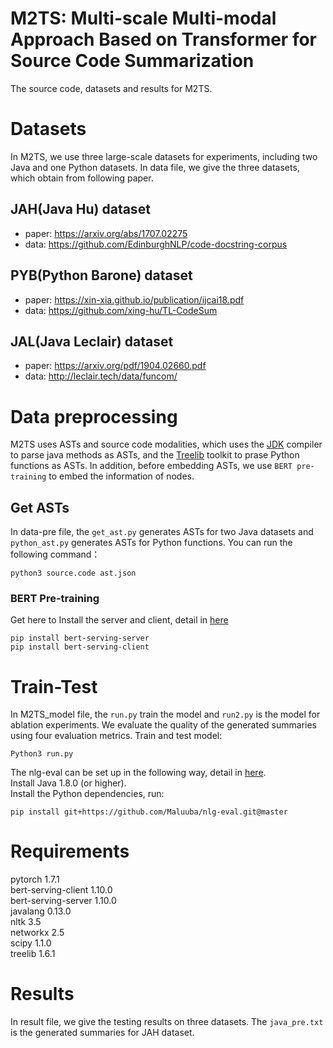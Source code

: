 # M2TS: Multi-scale Multi-modal Approach Based on Transformer for Source Code Summarization
The source code, datasets and results for M2TS.
# Datasets
In M2TS, we use three large-scale datasets for experiments, including two Java and one Python datasets. In data file, we give the three datasets, which obtain from following paper.
## JAH(Java Hu) dataset
* paper: https://arxiv.org/abs/1707.02275
* data: https://github.com/EdinburghNLP/code-docstring-corpus
## PYB(Python Barone) dataset
* paper: https://xin-xia.github.io/publication/ijcai18.pdf
* data: https://github.com/xing-hu/TL-CodeSum
## JAL(Java Leclair) dataset
* paper: https://arxiv.org/pdf/1904.02660.pdf
* data: http://leclair.tech/data/funcom/
# Data preprocessing
M2TS uses ASTs and source code modalities, which uses the [JDK](http://www.eclipse.org/jdt/) compiler to parse java methods as ASTs, and the [Treelib](https://treelib.readthedocs.io/en/latest/) toolkit to prase Python functions as ASTs. In addition, before embedding ASTs, we use `BERT pre-training` to embed the information of nodes. 
## Get ASTs
In data-pre file, the `get_ast.py` generates ASTs for two Java datasets and `python_ast.py` generates ASTs for Python functions. You can run the following command：
```
python3 source.code ast.json
```
### BERT Pre-training
Get here to Install the server and client, detail in [here](https://github.com/hanxiao/bert-as-service)  
```
pip install bert-serving-server  
pip install bert-serving-client
```
# Train-Test
In M2TS_model file, the `run.py` train the model and `run2.py` is the model for ablation experiments. We evaluate the quality of the generated summaries using four evaluation metrics.
Train and test model:  
```
Python3 run.py
```
The nlg-eval can be set up in the following way, detail in [here](https://github.com/Maluuba/nlg-eval).  
Install Java 1.8.0 (or higher).  
Install the Python dependencies, run:
```
pip install git+https://github.com/Maluuba/nlg-eval.git@master
```
# Requirements
pytorch 1.7.1  
bert-serving-client 1.10.0  
bert-serving-server 1.10.0  
javalang 0.13.0  
nltk 3.5  
networkx 2.5  
scipy 1.1.0  
treelib 1.6.1
# Results
In result file, we give the testing results on three datasets. The `java_pre.txt` is the generated summaries for JAH dataset.
